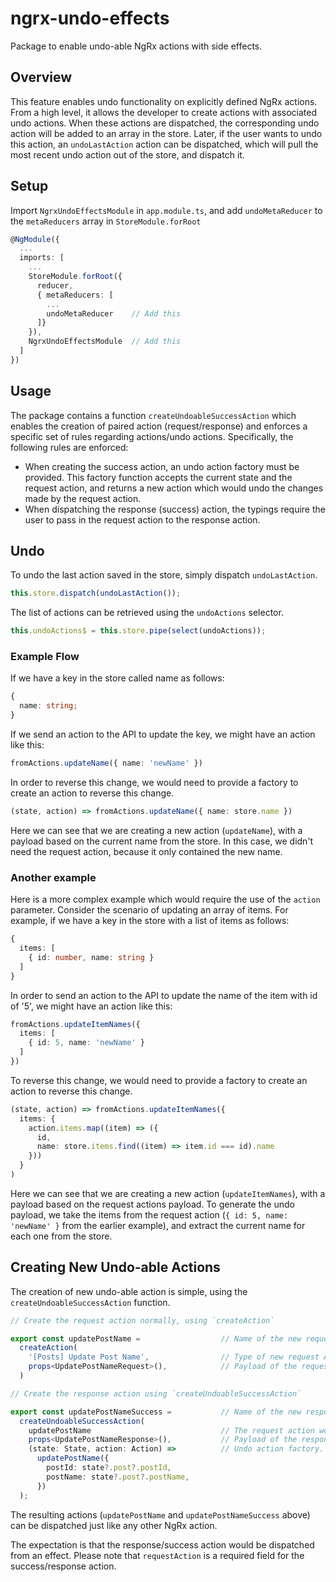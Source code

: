 # ngrx-undo-effects

Package to enable undo-able NgRx actions with side effects.

## Overview

This feature enables undo functionality on explicitly defined NgRx actions. From a high level, it allows the developer to create actions with associated undo actions. When these actions are dispatched, the corresponding undo action will be added to an array in the store. Later, if the user wants to undo this action, an `undoLastAction` action can be dispatched, which will pull the most recent undo action out of the store, and dispatch it.

## Setup

Import `NgrxUndoEffectsModule` in `app.module.ts`, and add `undoMetaReducer` to the `metaReducers` array in `StoreModule.forRoot`

```ts
@NgModule({
  ...
  imports: [
    ...
    StoreModule.forRoot({
      reducer,
      { metaReducers: [
        ...
        undoMetaReducer    // Add this
      ]}
    }),
    NgrxUndoEffectsModule  // Add this
  ]
})
```

## Usage

The package contains a function `createUndoableSuccessAction` which enables the creation of paired action (request/response) and enforces a specific set of rules regarding actions/undo actions.  Specifically, the following rules are enforced:

- When creating the success action, an undo action factory must be provided.  This factory function accepts the current state and the request action, and returns a new action which would undo the changes made by the request action.  
- When dispatching the response (success) action, the typings require the user to pass in the request action to the response action.

## Undo

To undo the last action saved in the store, simply dispatch `undoLastAction`.

```ts
this.store.dispatch(undoLastAction());
```

The list of actions can be retrieved using the `undoActions` selector.

```ts
this.undoActions$ = this.store.pipe(select(undoActions));
```

### Example Flow

If we have a key in the store called name as follows:

```ts
{
  name: string;
}
```

If we send an action to the API to update the key, we might have an action like this:

```ts
fromActions.updateName({ name: 'newName' })
```

In order to reverse this change, we would need to provide a factory to create an action to reverse this change.

```ts
(state, action) => fromActions.updateName({ name: store.name })
```

Here we can see that we are creating a new action (`updateName`), with a payload based on the current name from the store.  In this case, we didn't need the request action, because it only contained the new name.

### Another example

Here is a more complex example which would require the use of the `action` parameter. Consider the scenario of updating an array of items. For example, if we have a key in the store with a list of items as follows:

```ts
{
  items: [
    { id: number, name: string }
  ]
}
```

In order to send an action to the API to update the name of the item with id of '5', we might have an action like this:

```ts
fromActions.updateItemNames({ 
  items: [ 
    { id: 5, name: 'newName' } 
  ] 
})
```

To reverse this change, we would need to provide a factory to create an action to reverse this change.

```ts
(state, action) => fromActions.updateItemNames({
  items: {
    action.items.map((item) => ({
      id,
      name: store.items.find((item) => item.id === id).name
    }))
  }
)
```

Here we can see that we are creating a new action (`updateItemNames`), with a payload based on the request actions payload.  To generate the undo payload, we take the items from the request action (`{ id: 5, name: 'newName' }` from the earlier example), and extract the current name for each one from the store.

## Creating New Undo-able Actions

The creation of new undo-able action is simple, using the `createUndoableSuccessAction` function.

```ts
// Create the request action normally, using `createAction`

export const updatePostName =                  // Name of the new request Action
  createAction(
    '[Posts] Update Post Name',                // Type of new request Action
    props<UpdatePostNameRequest>(),            // Payload of the request Action.  Use the `props` helper function from NgRx.
  )

// Create the response action using `createUndoableSuccessAction`

export const updatePostNameSuccess =           // Name of the new response Action
  createUndoableSuccessAction(
    updatePostName                             // The request action we are creating a response action for.
    props<UpdatePostNameResponse>(),           // Payload of the response Action.  Use the `props` helper function from NgRx.
    (state: State, action: Action) =>          // Undo action factory.
      updatePostName({
        postId: state?.post?.postId,
        postName: state?.post?.postName,
      })
  );
```

The resulting actions (`updatePostName` and `updatePostNameSuccess` above) can be dispatched just like any other NgRx action.

The expectation is that the response/success action would be dispatched from an effect. Please note that `requestAction` is a required field for the success/response action.
